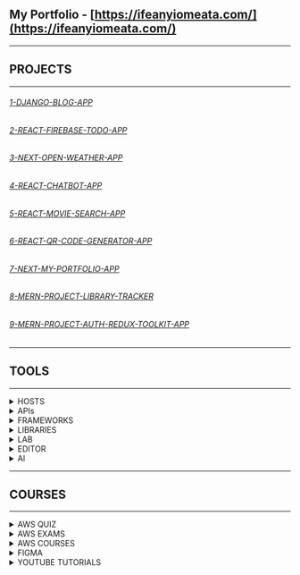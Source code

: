 ## My Portfolio - [https://ifeanyiomeata.com/](https://ifeanyiomeata.com/)

---

## PROJECTS

---

###### [1-DJANGO-BLOG-APP](https://github.com/omeatai/Django-Blog-App)

###### [2-REACT-FIREBASE-TODO-APP](https://github.com/omeatai/Firebase-Todo-App)

###### [3-NEXT-OPEN-WEATHER-APP](https://github.com/omeatai/open-weather-app)

###### [4-REACT-CHATBOT-APP](https://github.com/omeatai/ChatBot-API)

###### [5-REACT-MOVIE-SEARCH-APP](https://github.com/omeatai/Movie-search-app)

###### [6-REACT-QR-CODE-GENERATOR-APP](https://github.com/omeatai/QRcode-Generator)

###### [7-NEXT-MY-PORTFOLIO-APP](https://github.com/omeatai/next-project-my-portfolio)

###### [8-MERN-PROJECT-LIBRARY-TRACKER](https://github.com/omeatai/mern-project-library-tracker)

###### [9-MERN-PROJECT-AUTH-REDUX-TOOLKIT-APP](https://github.com/omeatai/mern-project-auth-redux)

---

## TOOLS

---

<details>
  <summary>HOSTS</summary>

###### [1-VERCEL](https://vercel.com/dashboard)

###### [2-NETLIFY](https://app.netlify.com/teams/omeatai/overview)

###### [3-CPANEL](https://cpanel-p3.web-hosting.com/cpsess5287646472/frontend/jupiter/index.html?login=1&post_login=79973471504338)

###### [4-NAMECHEAP](https://ap.www.namecheap.com/)

###### [5-MONGODB ATLAS](https://cloud.mongodb.com/)

###### [6-SUPABASE](https://supabase.com/dashboard/projects)

###### [7-FIREBASE](https://firebase.google.com/)

###### [8-IMGBB](https://anyi-o.imgbb.com/)

</details>

<details>
  <summary>APIs</summary>

###### [1-PUBLIC APIS 1](https://github.com/public-apis/public-apis#index)

###### [2-PUBLIC APIS 2](https://github.com/n0shake/Public-APIs#sport)

###### [3-THE DEV-FRIENDLY FOOTBALL API](https://www.football-data.org/)

###### [4-RANDOM USER GENERATOR](https://randomuser.me/)[WWW](https://randomuser.me/api/)

###### [5-RANDOM USERS](https://xsgames.co/randomusers/)

</details>

<details>
  <summary>FRAMEWORKS</summary>

###### [1-DJANGO](https://www.djangoproject.com/)

###### [1B-DJANGO CLASSES](https://ccbv.co.uk/)

###### [2-DJANGO REST FRAMEWORK](https://www.django-rest-framework.org/)

###### [3-REACT](https://react.dev/learn)

###### [4-NEXTJS](https://nextjs.org/docs)

###### [5-LANGCHAIN](https://js.langchain.com/docs/integrations/vectorstores/)

###### [6-LANGCHAIN-SUPABASE](https://js.langchain.com/docs/integrations/vectorstores/supabase)

</details>

<details>
  <summary>LIBRARIES</summary>

###### [1-SHADCN](https://ui.shadcn.com/docs/installation)

###### [2-MATERIAL UI](https://mui.com/material-ui/getting-started/installation/)

###### [3-TAILWINDCSS](https://tailwindcss.com/docs/installation)

###### [4-HEADLESS UI](https://headlessui.com/)

###### [5-SEMANTIC UI](https://react.semantic-ui.com/usage)

###### [6-SANITY.IO](https://www.sanity.io/docs/getting-started-with-sanity) | [SANITY STUDIO](https://www.sanity.io/manage)

###### [7-STRAPI](https://docs.strapi.io/dev-docs/intro)

###### [8-STORYBOOK](https://storybook.js.org/docs/react/get-started/install/)

###### [9-LODASH](https://lodash.com/docs/)

###### [10-LOREM IPSUM](https://www.lipsum.com/)

###### [11-VITE](https://vitejs.dev/)

###### [12-REACT BOOTSTRAP](https://react-bootstrap.netlify.app/docs/getting-started/introduction)

###### [13-PYTHON MODULE INDEX](https://docs.python.org/3/py-modindex.html)

</details>

<details>
  <summary>LAB</summary>

###### [1-REPLIT](https://replit.com/@omeatai)

</details>

<details>
  <summary>EDITOR</summary>

###### [1-CONVERTCASE](https://convertcase.net/)

###### [2-CANVA](https://www.canva.com/)

###### [3-IPICCY](https://ipiccy.com/)

###### [4-JSON VIEWER](https://codebeautify.org/jsonviewer)

</details>

<details>
  <summary>AI</summary>

###### [1-SUNO AI](https://app.suno.ai/)

###### [2-CHATGPT](https://chat.openai.com/)

###### [3-ANTHROPIC](https://claude.ai/chats)

###### [4-PERPLEXITY AI](https://www.perplexity.ai/)

###### [5-PI AI](https://claude.ai/chats)

###### [6-POE](https://poe.com/)

###### [7-ELEVENLABS](https://elevenlabs.io/speech-synthesis)

###### [8-RUNWAYML](https://app.runwayml.com/)

###### [9-DECOHERENCE.CO](https://app.decoherence.co/stablevideo)

###### [10-GETIMG.AI](https://getimg.ai/)

</details>

---

## COURSES

---

<details>
  <summary>AWS QUIZ</summary>

###### [1-EXAM TOPICS FOLDERS](https://quizlet.com/omeatai/folders)

###### [2-AMAZON CERTIFIED CLOUD PRACTITIONER (CLF-C02) FOLDER](https://quizlet.com/omeatai/folders/amazon-certified-cloud-practitioner-clf-c02/sets)

###### [3-AMAZON AWS CERTIFIED SOLUTIONS ARCHITECT (SAA-C03) FOLDER](https://quizlet.com/omeatai/folders/amazon-aws-certified-solutions-architect-saa-c03/sets)

</details>

<details>
  <summary>AWS EXAMS</summary>

###### [0-EXAM TOPICS](https://www.examtopics.com/exams/amazon/)

###### [1-AMAZON AWS CERTIFIED CLOUD PRACTITIONER EXAM CLF-C01](https://www.examtopics.com/exams/amazon/aws-certified-cloud-practitioner/)

###### [2-AMAZON AWS CERTIFIED CLOUD PRACTITIONER EXAM CLF-C02](https://www.examtopics.com/exams/amazon/aws-certified-cloud-practitioner-clf-c02/)

###### [3-AMAZON AWS CERTIFIED SOLUTIONS ARCHITECT - ASSOCIATE SAA-C02 EXAM](https://www.examtopics.com/exams/amazon/aws-certified-solutions-architect-associate-saa-c02/)

###### [4-AMAZON AWS CERTIFIED SOLUTIONS ARCHITECT - ASSOCIATE SAA-C03 EXAM](https://www.examtopics.com/exams/amazon/aws-certified-solutions-architect-associate-saa-c03/)

###### [4B-AMAZON AWS CERTIFIED SOLUTIONS ARCHITECT - ASSOCIATE SAA-C03 EXAM](https://www.freecram.net/question/Amazon.SAA-C03.v2023-11-20.q231/a-serverless-application-uses-amazon-api-gateway-aws-lambda-and-amazon-dynamodb-the-lambda-function)

###### [5-AMAZON AWS CERTIFIED DEVELOPER - ASSOCIATE DVA-C01 EXAM](https://www.examtopics.com/exams/amazon/aws-certified-developer-associate/)

###### [6-AMAZON AWS CERTIFIED DEVELOPER - ASSOCIATE DVA-C02 EXAM](https://www.examtopics.com/exams/amazon/aws-certified-developer-associate-dva-c02/)

###### [7-AMAZON AWS CERTIFIED SYSOPS ADMINISTRATOR - ASSOCIATE EXAM (SOA-C01)](https://www.examtopics.com/exams/amazon/aws-sysops/)

###### [8-AMAZON AWS CERTIFIED SYSOPS ADMINISTRATOR - ASSOCIATE EXAM (SOA-C02)](https://www.examtopics.com/exams/amazon/aws-certified-sysops-administrator-associate/)

###### [9- AMAZON AWS CERTIFIED SECURITY - SPECIALTY SCS-C01 EXAM](https://www.examtopics.com/exams/amazon/aws-certified-security-specialty/)

###### [10-AMAZON AWS CERTIFIED SECURITY - SPECIALTY SCS-C02 EXAM](https://www.examtopics.com/exams/amazon/aws-certified-security-specialty-scs-c02/)

###### [11-AMAZON AWS CERTIFIED SOLUTIONS ARCHITECT - PROFESSIONAL SAP-C01 EXAM](https://www.examtopics.com/exams/amazon/aws-certified-solutions-architect-professional/)

###### [12-AMAZON AWS CERTIFIED SOLUTIONS ARCHITECT - PROFESSIONAL SAP-C02 EXAM](https://www.examtopics.com/exams/amazon/aws-certified-solutions-architect-professional-sap-c02/)

</details>

<details>
  <summary>AWS COURSES</summary>

###### [1-AWS CERTIFIED CLOUD PRACTITIONER | MASTER AWS FUNDAMENTALS](https://www.udemy.com/course/aws-certified-cloud-practitioner-master-aws-fundamentals/)

###### [2-ULTIMATE AWS CERTIFIED CLOUD PRACTITIONER CLF-C02](https://www.udemy.com/course/aws-certified-cloud-practitioner-new/)

###### [3-AMAZON WEB SERVICES (AWS) CERTIFIED - 4 CERTIFICATIONS!](https://www.udemy.com/course/aws-certified-associate-architect-developer-sysops-admin/)

###### [4-ULTIMATE AWS CERTIFIED SOLUTIONS ARCHITECT ASSOCIATE SAA-C03](https://www.udemy.com/course/aws-certified-solutions-architect-associate-saa-c03/)

###### [5-ULTIMATE AWS CERTIFIED DEVELOPER ASSOCIATE 2023 NEW DVA-C02](https://www.udemy.com/course/aws-certified-developer-associate-dva-c01/)

###### [6-ULTIMATE AWS CERTIFIED SYSOPS ADMINISTRATOR ASSOCIATE 2023](https://www.udemy.com/course/ultimate-aws-certified-sysops-administrator-associate/)

###### [7-ULTIMATE AWS CERTIFIED SECURITY SPECIALTY SCS-C02](https://www.udemy.com/course/ultimate-aws-certified-security-specialty/)

###### [8-ULTIMATE AWS CERTIFIED SOLUTIONS ARCHITECT PROFESSIONAL 2023](https://www.udemy.com/course/aws-solutions-architect-professional/)

###### [9-AWS CERTIFIED DEVOPS ENGINEER PROFESSIONAL 2023 - DOP-C02](https://www.udemy.com/course/aws-certified-devops-engineer-professional-hands-on/)

###### [10-AWS APPSYNC & AMPLIFY WITH REACT & GRAPHQL - COMPLETE GUIDE](https://www.udemy.com/course/aws-appsync-amplify-with-react-graphql-course/)

###### [11-AWS & TYPESCRIPT MASTERCLASS - CDK V2, SERVERLESS, REACT](https://www.udemy.com/course/aws-typescript-cdk-serverless-react/)

###### [12-BUILD SCALABLE APPLICATIONS USING DOCKER AND KUBERNETES](https://www.udemy.com/course/build-scalable-applications-using-docker-and-kubernetes/)

###### [13-AWS SERVERLESS APIS & APPS - A COMPLETE INTRODUCTION](https://www.udemy.com/course/aws-serverless-a-complete-introduction/)

###### [14-THE COMPLETE GUIDE TO BUILD SERVERLESS APPLICATIONS ON AWS](https://www.udemy.com/course/building-rest-apis-with-serverless/)

###### [15-LEARN TO DEPLOY CONTAINERS ON AWS IN 2022](https://www.udemy.com/course/learn-to-deploy-containers-on-aws-in-2021/)

###### [16-AWS LAMBDA AND THE SERVERLESS FRAMEWORK - HANDS ON LEARNING!](https://www.udemy.com/course/aws-lambda-serverless/)

###### [17-AWS LAMBDA, PYTHON(BOTO3) & SERVERLESS- BEGINNER TO ADVANCED](https://www.udemy.com/course/aws-lambda-and-python-full-course-beginner-to-advanced/)

###### [18-SERVERLESS USING AWS LAMBDA FOR PYTHON DEVELOPERS](https://www.udemy.com/course/serverless-using-aws-lambda-for-python-developers/)

###### [19-DEVOPS DEPLOYMENT AUTOMATION WITH TERRAFORM, AWS AND DOCKER](https://www.udemy.com/course/devops-deployment-automation-terraform-aws-docker/)

###### [20-DEVOPS BOOTCAMP: TERRAFORM](https://www.udemy.com/course/devops-bootcamp-terraform-certification/)

</details>

<details>
  <summary>FIGMA</summary>

###### [0-UDEMY-COMPLETE WEB & MOBILE DESIGNER IN 2023](https://www.udemy.com/course/complete-web-designer-mobile-designer-zero-to-mastery/)

###### [0-DREAMAXHQ](https://app.dreamaxhq.com/courses/)

###### [1-FIGMA TUTORIAL FOR UI DESIGN - COURSE FOR BEGINNERS](https://www.youtube.com/watch?v=jwCmIBJ8Jtc&t=145s&ab_channel=freeCodeCamp.org)

###### [2-UI / UX DESIGN TUTORIAL – WIREFRAME, MOCKUP & DESIGN IN FIGMA](https://www.youtube.com/watch?v=c9Wg6Cb_YlU&ab_channel=freeCodeCamp.org)

###### [3-FULL FIGMA COURSE: DESIGN A JOB WEBSITE START TO FINISH](https://www.youtube.com/watch?v=_9-znx3dwjQ&t=8653s&ab_channel=JesseShowalter)

###### [4-STAY AHEAD IN 2024 WITH THIS REEDED GLASS EFFECT | SIGNUP SCREEN DESIGN](https://www.youtube.com/watch?v=P4r2AO2pyyY&ab_channel=DesignSense)

###### [5-MESSAGES RECOVERY APP DESIGN | UX/UI (LO-FI & HI-FI & PROTOTYPING)](https://www.youtube.com/watch?v=HE2MYMvBHKo&ab_channel=DesignSense)

###### [6-DESIGN A WEBSITE IN UNDER 1 HOUR WITH FIGMA](https://www.youtube.com/watch?v=FK4YusHIIj0&ab_channel=developedbyed)

###### [7-FIGMA TUTORIAL FOR UI DESIGN](https://www.youtube.com/watch?v=YmdtXc_bzDw&ab_channel=DevAndDesign)

###### [8-FREE FIGMA UX DESIGN UI ESSENTIALS COURSE](https://www.youtube.com/watch?v=kbZejnPXyLM&t=21s&ab_channel=BringYourOwnLaptop)

###### [9-FIGMA MASTERCLASS FOR BEGINNERS (2023 UPDATED)](https://www.youtube.com/watch?v=II-6dDzc-80&ab_channel=JesseShowalter)

###### [10-FIGMA MASTERCLASS COURSE 2023 | FIGMA TUTORIAL FOR BEGINNERS](https://www.youtube.com/watch?v=XiqitRY3swo&ab_channel=Mizko)

###### [11-FIGMA TUTORIAL FOR BEGINNERS: COMPLETE WEBSITE FROM START TO FINISH](https://www.youtube.com/watch?v=HZuk6Wkx_Eg&ab_channel=FluxAcademy)

###### [12-INTRODUCING FIGMA: A BEGINNERS TUTORIAL (2023 UI UX DESIGN)](https://youtu.be/JGLfyTDgfDc?si=i80GFsAzlOGKn99N)

###### [13-DESIGN A SIGNUP PAGE IN FIGMA | UI/WEB DESIGN TUTORIAL](https://www.youtube.com/watch?v=8ly4Z3e3cPw&ab_channel=JesseShowalter)

###### [14-DAILY UI DESIGN CHALLENGE | DAY - 01 | SIGN UP PAGE](https://www.youtube.com/watch?v=xyr3Vj83lJI&ab_channel=DesignSense)

###### [15-FIGMA TUTORIAL FOR BEGINNERS 2023 | WEB DESIGN OF LANDING PAGE](https://www.youtube.com/watch?v=sUM0IUURMqM&ab_channel=SteveEditor)

###### [16-DESIGN A LANDING PAGE IN FIGMA](https://www.youtube.com/watch?v=lF7LlSEz3-o&ab_channel=codewithlari)

###### [17-FLAT UI DESIGN IN FIGMA: SOCIAL MEDIA APP - FULL COURSE](https://www.youtube.com/watch?v=qiW2qKVGT6k&ab_channel=DesignCode)

###### [18-WEATHER APP UI DESIGN IN FIGMA - FULL COURSE](https://www.youtube.com/watch?v=48YwaTiYau0&ab_channel=DesignCode)

###### [19-FIGMA TUTORIAL FOR UI DESIGN - COURSE FOR BEGINNERS](https://youtu.be/jwCmIBJ8Jtc?si=DHcaKIWI9cLOasIo)

###### [20-FIGMA TUTORIAL: A CRASH COURSE FOR BEGINNERS](https://youtu.be/IOVFRMuPeVQ?si=v0FYx12R5pACZv93)

###### [21-FREE FIGMA UX DESIGN UI ESSENTIALS COURSE](https://youtu.be/kbZejnPXyLM?si=R1A1omPWQnNxYAv3)

###### [22-FIGMA UI UX DESIGN TUTORIAL - DESIGN A FINTECH APP FROM SCRATCH](https://www.youtube.com/watch?v=PHsVJhco6dY&ab_channel=DevAndDesign)

###### [23-HOW TO CREATE ANIMATION IN FIGMA - FIGMOTION TUTORIAL](https://www.youtube.com/watch?v=eDBsaSmkREQ&ab_channel=DevAndDesign)

###### [24-MATERIAL DESIGN FOR UI UX DESIGNERS - UI UX DESIGN TUTORIAL](https://www.youtube.com/watch?v=Abj65tkSblQ&ab_channel=DevAndDesign)

###### [25-FULL FIGMA COURSE: DESIGN A JOB WEBSITE START TO FINISH](https://www.youtube.com/watch?v=_9-znx3dwjQ&ab_channel=JesseShowalter)

###### [26-FIGMA ADVANCED TUTORIAL: A 2-HOUR MASTERCLASS](https://www.youtube.com/watch?v=31wzhvz0vsw&ab_channel=BringYourOwnLaptop)

###### [27-RELUME AI WEBSITE BUILDER | $3,000 AN HOUR](https://www.youtube.com/watch?v=3fcjxaYE5aw&ab_channel=JesseShowalter)

###### [28-DESIGN A WEBSITE IN FIGMA : PLAYLIST](https://www.youtube.com/playlist?list=PLCUPtxXqnWn0AMIjZmNdkrzWVjLHOW2NT)

###### [29-INTRODUCING FIGMA: A BEGINNERS TUTORIAL (2023 UI UX DESIGN)](https://www.youtube.com/watch?v=JGLfyTDgfDc&ab_channel=Rino-LivingWithPixels)

###### [30-FIGMA MOBILE APP DESIGN TUTORIAL](https://www.youtube.com/watch?v=PeGfX7W1mJk&ab_channel=BuildingAmazingThings)

###### [31-FIGMA UI DESIGN TUTORIAL: GET STARTED IN JUST 24 MINUTES!](https://www.youtube.com/watch?v=FTFaQWZBqQ8&ab_channel=AJ%26Smart)

###### [32-NIKE MODERN SHOE POSTER DESIGN](https://www.youtube.com/watch?v=PuGXs-7INLo&ab_channel=duiverse)

###### [33-WEB DESIGN FOR BEGINNERS | FREE COURSE](https://www.youtube.com/watch?v=B-ytMSuwbf8&ab_channel=EnvatoTuts%2B)

###### [34-CREATE A UI INTO A 3D PERSPECTIVE IN FIGMA](https://www.youtube.com/watch?v=JJi5KwdxmiI&ab_channel=DesignCode)

###### [35-FIGMA VARIABLES & ADVANCED PROTOTYPING - CRASH COURSE](https://www.youtube.com/watch?v=Tx45NcbU6aA&ab_channel=DesignCourse)

###### [36-THE EXACT PROCESS OF HOW I REDESIGNED MY OLD LANDING PAGE UI DESIGN](https://www.youtube.com/watch?v=qItVX3c3C6U&ab_channel=duiverse)

###### [37-FIGMA UI DESIGN TUTORIAL - HOW TO REDESIGN ANY WEBSITE (A BEGINNER'S GUIDE)](https://www.youtube.com/watch?v=fcWahZqGU44&ab_channel=AJ%26Smart)

###### [38-THE 60-30-10 COLOR RULE](https://www.youtube.com/watch?v=UWwNIMHFdW4&ab_channel=JesseShowalter)

</details>

<details>
  <summary>YOUTUBE TUTORIALS</summary>

1. [CodingAddict](https://www.codingaddict.io/)
2. [Codevolution](https://www.youtube.com/@Codevolution/playlists)
3. [Dave Gray](https://www.youtube.com/@DaveGrayTeachesCode/playlists)
4. [Net Ninja](https://www.youtube.com/@NetNinja/playlists)
5. [freeCodeCamp.org](https://www.youtube.com/@freecodecamp/videos)
6. [Traversy Media](https://www.youtube.com/@TraversyMedia/videos)
7. [JavaScript Mastery](https://www.youtube.com/@javascriptmastery/videos)
8. [code with lari](https://www.youtube.com/@codewithlari/videos)
9. [Jan Marshal](https://www.youtube.com/@janmarshalcoding/videos)
10. [Coding With Dawid](https://www.youtube.com/@CodingWithDawid/videos)
11. [TubeGuruji](https://www.youtube.com/@tubeguruji/videos)
12. [9jaCoder](https://www.youtube.com/@9jaCoder/videos)
13. [Elliott Chong](https://www.youtube.com/@elliottchong/videos)
14. [Code With Antonio](https://www.youtube.com/@codewithantonio/videos)
15. [Kishan Sheth](https://www.youtube.com/@KishanSheth21/videos)
16. [Code Bootcamp](https://www.youtube.com/@CodeBootcampCom/videos)
17. [Lama Dev](https://www.youtube.com/@LamaDev/videos)
18. [Daily Tuition](https://www.youtube.com/@DailyTuition/videos)
19. [IndGeek](https://www.youtube.com/@indgeek/videos)
20. [Code With Vini](https://www.youtube.com/@codewithvini1644/videos)
21. [PedroTech](https://www.youtube.com/@PedroTechnologies/videos)
22. [Zpunet](https://www.youtube.com/@zpunet/videos)
23. [NewAwesomeTech](https://www.youtube.com/@NewAwesomeTech/videos)
24. [Emilian Kasemi](https://www.youtube.com/@the_rings_of_saturn/videos)
25. [Sonny Sangha](https://www.youtube.com/@SonnySangha/videos)
26. [Becodemy](https://www.youtube.com/@BecodemyOfficial/videos)
27. [Sangam Mukherjee](https://www.youtube.com/@sangammukherjee3009/videos)
28. [Milad Tech](https://www.youtube.com/@miladtech/videos)
29. [HuXn WebDev](https://www.youtube.com/@huxnwebdev/videos)
30. [Chaoo Charles](https://www.youtube.com/@ChaooCharles/featured)
31. [EdRoh](https://www.youtube.com/@EdRohDev/videos)

</details>





